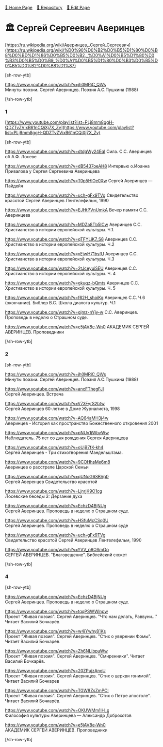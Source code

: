 <style>
	@import url("/utils/css/bootstrap-grid.css");
	@import url("/utils/css/iframe-youtube.css");
</style>
<script src="/shortcutsjs/shortcuts-v4.js" defer></script>


 [🚀 Home Page](https://andrewalevin.github.io/) &ensp;  [🏰 Repository](https://github.com/andrewalevin/andrewalevin.github.io) &ensp;  [🔨 Edit Page](https://github.com/andrewalevin/andrewalevin.github.io/edit/main/averintsev.md)


# 🏛 Сергей Сергеевич Аверинцев

[https://ru.wikipedia.org/wiki/Аверинцев,_Сергей_Сергеевич](https://ru.wikipedia.org/wiki/%D0%90%D0%B2%D0%B5%D1%80%D0%B8%D0%BD%D1%86%D0%B5%D0%B2,_%D0%A1%D0%B5%D1%80%D0%B3%D0%B5%D0%B9_%D0%A1%D0%B5%D1%80%D0%B3%D0%B5%D0%B5%D0%B2%D0%B8%D1%87)


[sh-row-ytb]

https://www.youtube.com/watch?v=jh0MRiC_QWs  
Минуты поэзии. Сергей Аверинцев. Поэзия А.С.Пушкина (1988)

[/sh-row-ytb]


### 1


[https://www.youtube.com/playlist?list=PLj8mm8ggH-QDZTvZVixB61nCQiXj7X_Zv](https://www.youtube.com/playlist?list=PLj8mm8ggH-QDZTvZVixB61nCQiXj7X_Zv)


[sh-row-ytb]

https://www.youtube.com/watch?v=dtdgWy24EqI
Сила. С.С. Аверинцев об А.Ф. Лосеве

https://www.youtube.com/watch?v=dB5437oeAH8
Интервью о.Иоанна Привалова у Сергея Сергеевича Аверинцева

https://www.youtube.com/watch?v=T0p5HlOe0Xw
Сергей Аверинцев — Пайдейя

https://www.youtube.com/watch?v=uch-gFx9TVg
Свидетельство красотой Сергей Аверинцев Лентелефильм, 1990

https://www.youtube.com/watch?v=EJHtPVnUmkA
Вечер памяти С.С. Аверинцева

https://www.youtube.com/watch?v=MDZa8Tb5ICw
Аверинцев С.С. Христианство в истории европейской культуры. Ч.1.

https://www.youtube.com/watch?v=qTFYLiK7_S8
Аверинцев С.С. Христианство в истории европейской культуры. Ч.2

https://www.youtube.com/watch?v=vEjwH71bsfU
Аверинцев С.С. Христианство в истории европейской культуры. Ч.3

https://www.youtube.com/watch?v=2tJceyuiSEU
Аверинцев С.С. Христианство в истории европейской культуры. Ч. 4

https://www.youtube.com/watch?v=gkuqz-bQmts
Аверинцев С.С. Христианство в истории европейской культуры. Ч. 5

https://www.youtube.com/watch?v=f62H_shoiKg
Аверинцев С.С. Ч.6 (окончание). Библер В.С. Школа диалога культур. Ч.1

https://www.youtube.com/watch?v=gjmz-nYjy-w
С.С. Аверинцев. Проповедь в неделю о Страшном суде.

https://www.youtube.com/watch?v=e5jAV8e-Wn0
АКАДЕМИК СЕРГЕЙ АВЕРИНЦЕВ. Проповедники

[/sh-row-ytb]

### 2

[sh-row-ytb]

https://www.youtube.com/watch?v=jh0MRiC_QWs  
Минуты поэзии. Сергей Аверинцев. Поэзия А.С.Пушкина (1988)

https://www.youtube.com/watch?v=ancFThegFJI  
Сергей Аверинцев. Встреча




https://www.youtube.com/watch?v=V73FyrS2btw  
Сергей Аверинцев 60-летие в Доме Журналиста, 1998

https://www.youtube.com/watch?v=AQ64aMH3j4w  
Аверинцев - История как пространство Божественного откровения 2001

https://www.youtube.com/watch?v=pNUv1jWbyWw  
Наблюдатель. 75 лет со дня рождения Сергея Аверинцева

https://www.youtube.com/watch?v=oUjB7fK-kh4  
Сергей Аверинцев - Три стихотворения Мандельштама.

https://www.youtube.com/watch?v=9COHhsMe6m8  
Аверинцев о расстреле Царской Семьи

https://www.youtube.com/watch?v=qUNcG6SBVg0  
Сергей Аверенцев Свидетельство красотой

https://www.youtube.com/watch?v=LjnrjK9O1cg  
Лосевские беседы 3: Дерзание духа

https://www.youtube.com/watch?v=EchzD4BjNUg  
Сергей Аверинцев. Проповедь в неделю о Страшном суде.

https://www.youtube.com/watch?v=HSfuMcCSq0U  
Сергей Аверинцев. Проповедь в неделю о Страшном суде

https://www.youtube.com/watch?v=uch-gFx9TVg  
Свидетельство красотой Сергей Аверинцев Лентелефильм, 1990

https://www.youtube.com/watch?v=YVV_p9OSmOo  
СЕРГЕЙ АВЕРИНЦЕВ. "Благовещение". Библейский сюжет


[/sh-row-ytb]


### 4

[sh-row-ytb]

https://www.youtube.com/watch?v=EchzD4BjNUg  
Сергей Аверинцев. Проповедь в неделю о Страшном суде.

https://www.youtube.com/watch?v=tqqPSWWlnpw  
Проект "Живая поэзия". Сергей Аверинцев. "Что нам делать, Раввуни..." Читает Василий Бочкарёв.

https://www.youtube.com/watch?v=w4iYwhy81Ks  
Проект "Живая поэзия". Сергей Аверинцев. "Стих о уверении Фомы". Читает Василий Бочкарёв.

https://www.youtube.com/watch?v=Zh6NLibpuWw  
Проект "Живая поэзия". Сергей Аверинцев. "Смиренники". Читает Василий Бочкарёв.

https://www.youtube.com/watch?v=20ZPujzAnoU  
Проект "Живая поэзия". Сергей Аверинцев. "Стих о церкви гонимой". Читает Василий Бочкарев

https://www.youtube.com/watch?v=TGW8ZsZmPCI  
Проект "Живая поэзия". Сергей Аверинцев. "Стих о Петре апостоле". Читает Василий Бочкарёв.

https://www.youtube.com/watch?v=OKUWMm1IH_g  
Философия культуры Аверинцева — Александр Доброхотов

https://www.youtube.com/watch?v=e5jAV8e-Wn0  
АКАДЕМИК СЕРГЕЙ АВЕРИНЦЕВ. Проповедники

[/sh-row-ytb]



